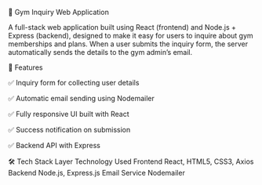 📌 Gym Inquiry Web Application

A full-stack web application built using React (frontend) and Node.js + Express (backend), designed to make it easy for users to inquire about gym memberships and plans. When a user submits the inquiry form, the server automatically sends the details to the gym admin’s email.

🚀 Features

✅ Inquiry form for collecting user details

✅ Automatic email sending using Nodemailer

✅ Fully responsive UI built with React

✅ Success notification on submission

✅ Backend API with Express

🛠️ Tech Stack
Layer	Technology Used
Frontend	React, HTML5, CSS3, Axios
Backend	Node.js, Express.js
Email Service	Nodemailer
